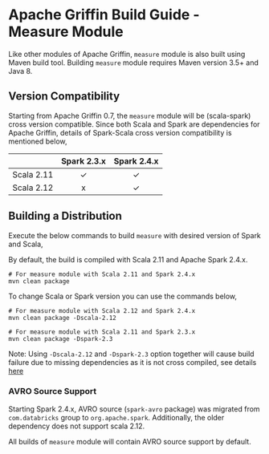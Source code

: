 <!--
Licensed to the Apache Software Foundation (ASF) under one
or more contributor license agreements.  See the NOTICE file
distributed with this work for additional information
regarding copyright ownership.  The ASF licenses this file
to you under the Apache License, Version 2.0 (the
"License"); you may not use this file except in compliance
with the License.  You may obtain a copy of the License at

  http://www.apache.org/licenses/LICENSE-2.0

Unless required by applicable law or agreed to in writing,
software distributed under the License is distributed on an
"AS IS" BASIS, WITHOUT WARRANTIES OR CONDITIONS OF ANY
KIND, either express or implied.  See the License for the
specific language governing permissions and limitations
under the License.
-->

# Apache Griffin Build Guide - Measure Module

Like other modules of Apache Griffin, `measure` module is also built using Maven build tool. Building `measure` module
requires Maven version 3.5+ and Java 8.

## Version Compatibility

Starting from Apache Griffin 0.7, the `measure` module will be (scala-spark) cross version compatible. Since both Scala
and Spark are dependencies for Apache Griffin, details of Spark-Scala cross version compatibility is mentioned below,

|           | Spark 2.3.x | Spark 2.4.x |
| --------- |:-----------:|:-----------:|
| Scala 2.11| ✓           | ✓           |
| Scala 2.12| x           | ✓           |

## Building a Distribution

Execute the below commands to build `measure` with desired version of Spark and Scala,

By default, the build is compiled with Scala 2.11 and Apache Spark 2.4.x.

```
# For measure module with Scala 2.11 and Spark 2.4.x
mvn clean package
```

To change Scala or Spark version you can use the commands below,

```
# For measure module with Scala 2.12 and Spark 2.4.x
mvn clean package -Dscala-2.12
```

```
# For measure module with Scala 2.11 and Spark 2.3.x
mvn clean package -Dspark-2.3
```

Note: Using `-Dscala-2.12` and `-Dspark-2.3` option together will cause build failure due to missing dependencies as it
is not cross compiled, see details [here](#version-compatibility)

### AVRO Source Support

Starting Spark 2.4.x, AVRO source (`spark-avro` package) was migrated from `com.databricks` group to `org.apache.spark`.
Additionally, the older dependency does not support scala 2.12.

All builds of `measure` module will contain AVRO source support by default.
